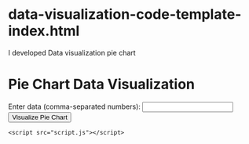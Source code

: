 # data-visualization-code-template-index.html
I developed Data visualization pie chart
<!DOCTYPE html>
<html>
<head>
    <title>Pie Chart Data Visualization</title>
    <script src="https://cdn.jsdelivr.net/npm/chart.js"></script>
    <link rel="stylesheet" type="text/css" href="styles.css">
</head>
<body>
    <h1>Pie Chart Data Visualization</h1>
    <form id="dataForm">
        <label for="dataInput">Enter data (comma-separated numbers):</label>
        <input type="text" id="dataInput" name="dataInput" required>
        <button type="submit">Visualize Pie Chart</button>
    </form>
    <div class="chart-container">
        <canvas id="pieChart"></canvas>
    </div>

    <script src="script.js"></script>
</body>
</html>
